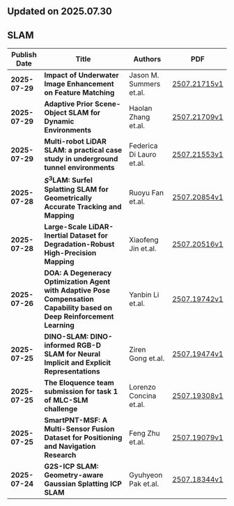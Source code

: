 ## Updated on 2025.07.30

## SLAM

|Publish Date|Title|Authors|PDF|
|---|---|---|---|
|**2025-07-29**|**Impact of Underwater Image Enhancement on Feature Matching**|Jason M. Summers et.al.|[2507.21715v1](http://arxiv.org/abs/2507.21715v1)|
|**2025-07-29**|**Adaptive Prior Scene-Object SLAM for Dynamic Environments**|Haolan Zhang et.al.|[2507.21709v1](http://arxiv.org/abs/2507.21709v1)|
|**2025-07-29**|**Multi-robot LiDAR SLAM: a practical case study in underground tunnel environments**|Federica Di Lauro et.al.|[2507.21553v1](http://arxiv.org/abs/2507.21553v1)|
|**2025-07-28**|**$S^3$LAM: Surfel Splatting SLAM for Geometrically Accurate Tracking and Mapping**|Ruoyu Fan et.al.|[2507.20854v1](http://arxiv.org/abs/2507.20854v1)|
|**2025-07-28**|**Large-Scale LiDAR-Inertial Dataset for Degradation-Robust High-Precision Mapping**|Xiaofeng Jin et.al.|[2507.20516v1](http://arxiv.org/abs/2507.20516v1)|
|**2025-07-26**|**DOA: A Degeneracy Optimization Agent with Adaptive Pose Compensation Capability based on Deep Reinforcement Learning**|Yanbin Li et.al.|[2507.19742v1](http://arxiv.org/abs/2507.19742v1)|
|**2025-07-25**|**DINO-SLAM: DINO-informed RGB-D SLAM for Neural Implicit and Explicit Representations**|Ziren Gong et.al.|[2507.19474v1](http://arxiv.org/abs/2507.19474v1)|
|**2025-07-25**|**The Eloquence team submission for task 1 of MLC-SLM challenge**|Lorenzo Concina et.al.|[2507.19308v1](http://arxiv.org/abs/2507.19308v1)|
|**2025-07-25**|**SmartPNT-MSF: A Multi-Sensor Fusion Dataset for Positioning and Navigation Research**|Feng Zhu et.al.|[2507.19079v1](http://arxiv.org/abs/2507.19079v1)|
|**2025-07-24**|**G2S-ICP SLAM: Geometry-aware Gaussian Splatting ICP SLAM**|Gyuhyeon Pak et.al.|[2507.18344v1](http://arxiv.org/abs/2507.18344v1)|


